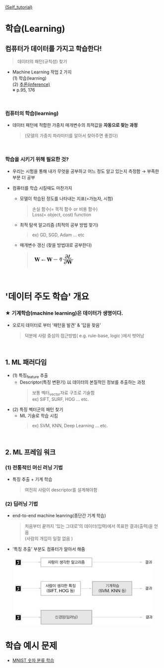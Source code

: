 [(Self_tutorial)](https://github.com/DoranLyong/DL_coding_master/tree/master/Self_tutorial)
# 학습(Learning)
## 컴퓨터가 데이터를 가지고 학습한다! 
> 데이터의 패턴(규칙성) 찾기


* Machine Learning 작업 2 가지 <br/>
    (1) 학습(learning) <br/>
    (2) [추론(inference)](https://github.com/DoranLyong/DL_coding_master/tree/master/Self_tutorial/2_inference) <br/>
    ※ p.95, 176 

<br/>

### 컴퓨터의 학습(learning)
* 데이터 패턴에 적합한 가중치 매개변수의 최적값을 <b>자동으로 찾는 과정</b>  
    > (모델의 가중치 파라미터를 알아서 찾아주면 좋겠다)

<br/>

### 학습을 시키기 위해 필요한 것? <br/>

* 우리는 시험을 통해 내가 무엇을 공부하고 어느 정도 알고 있는지 측정함 → 부족한 부분 더 공부 <br/>

* 컴퓨터를 학습 시킬때도 마찬가지 
    * 모델이 학습된 정도를 나타내는 지표(=가늠자, 시험)
        > 손실 함수(= 목적 함수 or 비용 함수) <br/>
        > Loss(= object, cost) function 

    * 최적 탐색 알고리즘 (최적의 공부 방법 찾기)
        > ex) GD, SGD, Adam ... etc  

    * 매개변수 갱신 (찾을 방법대로 공부한다) <br/>
        > <img src="e_6.1.png" width=140> 

<br/>

# '데이터 주도 학습' 개요 
### ★ 기계학습(machine learning)은 데이터가 생명이다. 
* 오로지 데이터로 부터 '패턴을 발견' & '답을 찾음' 
    > 덕분에 사람 중심의 접근방법( e.g. rule-base, logic )에서 벗어남 

<br/>

## 1. ML 패러다임 

* (1) 특징<sub>feature</sub> 추출
    * Descriptor(특징 변환기) 以 데이터의 본질적인 정보를 추출하는 과정  
        > 보통 벡터<sub>vector</sub>자료 구조로 기술함 <br/>
        > ex) SIFT, SURF, HOG ... etc.
* (2) 특징 벡터군의 패턴 찾기
    * ML 기술로 학습 시킴 
        > ex) SVM, KNN, Deep Learning ... etc. 

<br/>

## 2. ML 프레임 워크 
### (1) 전통적인 머신 러닝 기법 
*  특징 추출 + 기계 학습 
    > 여전히 사람이 descriptor를 설계해야함 

### (2) 딥러닝 기법 
* end-to-end machine leanring(종단간 기계 학습)
    > 처음부터 끝까지 '있는 그대로'의 데이터(입력)에서 목표한 결과(출력)을 얻음 <br/>
    > (사람의 개입이 일절 없음 )
* '특징 추출' 부분도 컴퓨터가 알아서 해줌 
<center><img src="fig_4-2.png" width=450></center>



# 학습 예시 문제 
* [MNIST 숫자 분류 학습](https://github.com/DoranLyong/DL_coding_master/tree/master/Self_tutorial/3_learning/MNIST_learning)